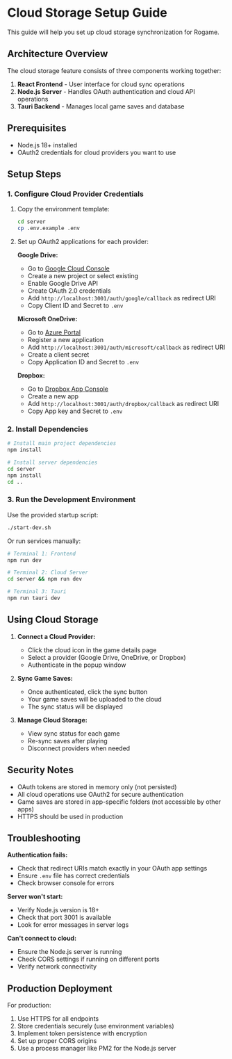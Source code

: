 # Cloud Storage Setup Guide

This guide will help you set up cloud storage synchronization for Rogame.

## Architecture Overview

The cloud storage feature consists of three components working together:

1. **React Frontend** - User interface for cloud sync operations
2. **Node.js Server** - Handles OAuth authentication and cloud API operations
3. **Tauri Backend** - Manages local game saves and database

## Prerequisites

- Node.js 18+ installed
- OAuth2 credentials for cloud providers you want to use

## Setup Steps

### 1. Configure Cloud Provider Credentials

1. Copy the environment template:
   ```bash
   cd server
   cp .env.example .env
   ```

2. Set up OAuth2 applications for each provider:

   **Google Drive:**
   - Go to [Google Cloud Console](https://console.cloud.google.com)
   - Create a new project or select existing
   - Enable Google Drive API
   - Create OAuth 2.0 credentials
   - Add `http://localhost:3001/auth/google/callback` as redirect URI
   - Copy Client ID and Secret to `.env`

   **Microsoft OneDrive:**
   - Go to [Azure Portal](https://portal.azure.com)
   - Register a new application
   - Add `http://localhost:3001/auth/microsoft/callback` as redirect URI
   - Create a client secret
   - Copy Application ID and Secret to `.env`

   **Dropbox:**
   - Go to [Dropbox App Console](https://www.dropbox.com/developers/apps)
   - Create a new app
   - Add `http://localhost:3001/auth/dropbox/callback` as redirect URI
   - Copy App key and Secret to `.env`

### 2. Install Dependencies

```bash
# Install main project dependencies
npm install

# Install server dependencies
cd server
npm install
cd ..
```

### 3. Run the Development Environment

Use the provided startup script:

```bash
./start-dev.sh
```

Or run services manually:

```bash
# Terminal 1: Frontend
npm run dev

# Terminal 2: Cloud Server
cd server && npm run dev

# Terminal 3: Tauri
npm run tauri dev
```

## Using Cloud Storage

1. **Connect a Cloud Provider:**
   - Click the cloud icon in the game details page
   - Select a provider (Google Drive, OneDrive, or Dropbox)
   - Authenticate in the popup window

2. **Sync Game Saves:**
   - Once authenticated, click the sync button
   - Your game saves will be uploaded to the cloud
   - The sync status will be displayed

3. **Manage Cloud Storage:**
   - View sync status for each game
   - Re-sync saves after playing
   - Disconnect providers when needed

## Security Notes

- OAuth tokens are stored in memory only (not persisted)
- All cloud operations use OAuth2 for secure authentication
- Game saves are stored in app-specific folders (not accessible by other apps)
- HTTPS should be used in production

## Troubleshooting

**Authentication fails:**
- Check that redirect URIs match exactly in your OAuth app settings
- Ensure `.env` file has correct credentials
- Check browser console for errors

**Server won't start:**
- Verify Node.js version is 18+
- Check that port 3001 is available
- Look for error messages in server logs

**Can't connect to cloud:**
- Ensure the Node.js server is running
- Check CORS settings if running on different ports
- Verify network connectivity

## Production Deployment

For production:
1. Use HTTPS for all endpoints
2. Store credentials securely (use environment variables)
3. Implement token persistence with encryption
4. Set up proper CORS origins
5. Use a process manager like PM2 for the Node.js server